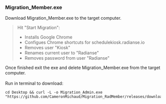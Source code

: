 ### Migration_Member.exe  

Download Migration_Member.exe to the target computer.  
  
> Hit "Start Migration":
>
> - Installs Google Chrome  
> - Configues Chrome shortcuts for schedulekiosk.radianse.io 
> - Removes user "Kiosk"  
> - Renames current user to "Radianse"  
> - Removes password from user "Radianse"  

Once finished exit the exe and delete Migration_Member.exe from the target computer.  
<br>
Run in terminal to download:
```
cd Desktop && curl -L -o Migration_Admin.exe  "https://github.com/CameronMichaud/Migration_RadMember/releases/download/v1.0/Migration_Member.exe"
```
